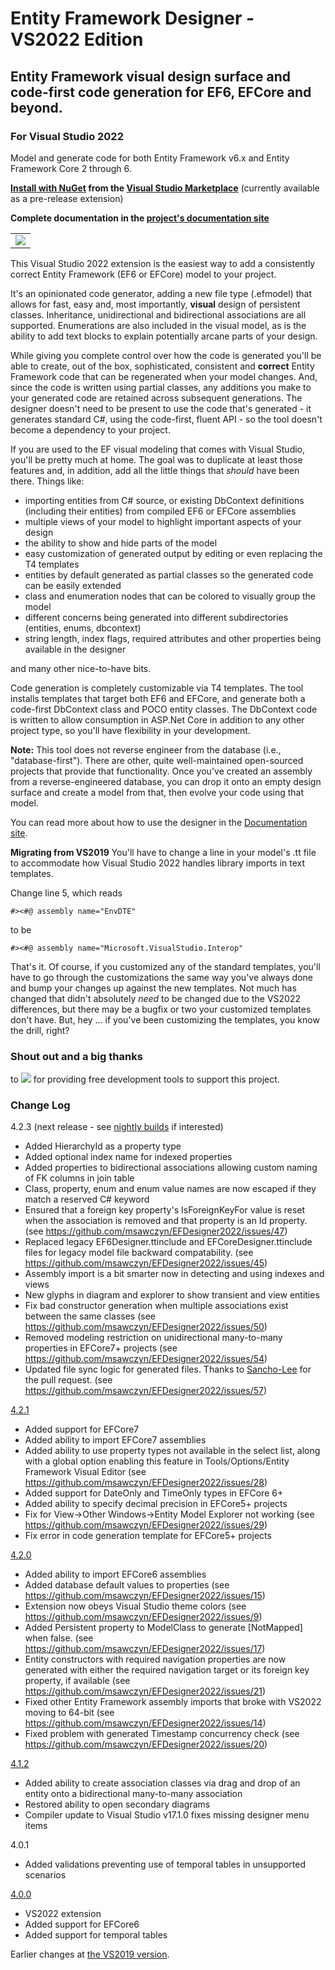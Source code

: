 # Entity Framework Designer - VS2022 Edition

## Entity Framework visual design surface and code-first code generation for EF6, EFCore and beyond.

### For Visual Studio 2022

Model and generate code for both Entity Framework v6.x and Entity Framework Core 2 through 6.

**[Install with NuGet](https://docs.microsoft.com/en-us/visualstudio/ide/finding-and-using-visual-studio-extensions) from the [Visual Studio Marketplace](https://marketplace.visualstudio.com/items?itemName=michaelsawczyn.EFDesigner2022)** (currently available as a pre-release extension)

**Complete documentation in the [project's documentation site](https://msawczyn.github.io/EFDesigner/)**

<table><tbody><tr><td>
<img src="https://msawczyn.github.io/EFDesigner/images/Designer.jpg">
</td></tr></tbody></table>

This Visual Studio 2022 extension is the easiest way to add a consistently correct Entity Framework (EF6 or EFCore) model to your project. 

It's an opinionated code generator, adding a new file type (.efmodel) that allows for fast, easy and, most importantly, **visual** design 
of persistent classes. Inheritance, unidirectional and bidirectional associations are all supported. Enumerations are also included in 
the visual model, as is the ability to add text blocks to explain potentially arcane parts of your design.

While giving you complete control over how the code is generated you'll be able to create, out of the box, sophisticated, 
consistent and **correct** Entity Framework code that can be regenerated when your model changes. And, since the code is written using 
partial classes, any additions you make to your generated code are retained across subsequent generations.
The designer doesn't need to be present to use the code that's generated - it generates standard C#, using the code-first, fluent API - so the tool doesn't
become a dependency to your project.

If you are used to the EF visual modeling that comes with Visual Studio, you'll be pretty much at home.
The goal was to duplicate at least those features and, in addition, 
add all the little things that *should* have been there. Things like: 
*   importing entities from C# source, or existing DbContext definitions (including their entities) from compiled EF6 or EFCore assemblies
*   multiple views of your model to highlight important aspects of your design
*   the ability to show and hide parts of the model
*   easy customization of generated output by editing or even replacing the T4 templates
*   entities by default generated as partial classes so the generated code can be easily extended
*   class and enumeration nodes that can be colored to visually group the model
*   different concerns being generated into different subdirectories (entities, enums, dbcontext)
*   string length, index flags, required attributes and other properties being available in the designer

and many other nice-to-have bits.

Code generation is completely customizable via T4 templates. The tool installs templates that 
target both EF6 and EFCore, and generate both a code-first DbContext class and 
POCO entity classes. The DbContext code is written to allow consumption in 
ASP.Net Core in addition to any other project type, so you'll have flexibility in your development.

**Note:** This tool does not reverse engineer from the database (i.e., "database-first"). There are other, quite well-maintained 
open-sourced projects that provide that functionality. Once you've created an assembly from a reverse-engineered database,
you can drop it onto an empty design surface and create a model from that, then evolve your code using that model.

You can read more about how to use the designer in the [Documentation site](https://msawczyn.github.io/EFDesigner/).

**Migrating from VS2019**
You'll have to change a line in your model's <modelname>.tt file to accommodate how Visual Studio 2022 handles library imports in text templates.

Change line 5, which reads
```
#><#@ assembly name="EnvDTE"
```
to be
```
#><#@ assembly name="Microsoft.VisualStudio.Interop"

```
That's it. Of course, if you customized any of the standard templates, you'll have to go through the customizations the same way you've always done and 
bump your changes up against the new templates. Not much has changed that didn't absolutely _need_ to be changed due to the VS2022 differences, but there
may be a bugfix or two your customized templates don't have. But, hey ... if you've been customizing the templates, you know the drill, right?

### Shout out and a big thanks
<!-- <table border="0" cellspacing="0" cellpadding="0" style="border:none">
<tr vstyle="center" style="border:none"><td>to</td><td><a href="https://www.jetbrains.com/?from=EFDesigner"><img src="https://msawczyn.github.io/EFDesigner/images/jetbrains-variant-2a.png"></a></td><td>for providing free development tools to support this project.</td></tr>
</table> -->
to <a href="https://www.jetbrains.com/?from=EFDesigner"><img src="https://msawczyn.github.io/EFDesigner/images/jetbrains-variant-2a.png"></a> for providing free development tools to support this project.

### Change Log

4.2.3 (next release - see [nightly builds](https://github.com/msawczyn/EFDesigner2022/blob/master/dist/Sawczyn.EFDesigner.EFModel.DslPackage.vsix) if interested)
   - Added HierarchyId as a property type
   - Added optional index name for indexed properties
   - Added properties to bidirectional associations allowing custom naming of FK columns in join table
   - Class, property, enum and enum value names are now escaped if they match a reserved C# keyword
   - Ensured that a foreign key property's IsForeignKeyFor value is reset when the association is removed and that property is an Id property. (see https://github.com/msawczyn/EFDesigner2022/issues/47)
   - Replaced legacy EF6Designer.ttinclude and EFCoreDesigner.ttinclude files for legacy model file backward compatability. (see https://github.com/msawczyn/EFDesigner2022/issues/45)
   - Assembly import is a bit smarter now in detecting and using indexes and views
   - New glyphs in diagram and explorer to show transient and view entities
   - Fix bad constructor generation when multiple associations exist between the same classes (see https://github.com/msawczyn/EFDesigner2022/issues/50)
   - Removed modeling restriction on unidirectional many-to-many properties in EFCore7+ projects (see https://github.com/msawczyn/EFDesigner2022/issues/54)
   - Updated file sync logic for generated files. Thanks to [Sancho-Lee](https://github.com/Sancho-Lee) for the pull request. (see https://github.com/msawczyn/EFDesigner2022/issues/57)

[4.2.1](https://github.com/msawczyn/EFDesigner2022/releases/download/v4.2.1/Sawczyn.EFDesigner.EFModel.DslPackage.vsix)
   - Added support for EFCore7
   - Added ability to import EFCore7 assemblies
   - Added ability to use property types not available in the select list, along with a global option enabling this feature in Tools/Options/Entity Framework Visual Editor (see https://github.com/msawczyn/EFDesigner2022/issues/28)
   - Added support for DateOnly and TimeOnly types in EFCore 6+
   - Added ability to specify decimal precision in EFCore5+ projects
   - Fix for View->Other Windows->Entity Model Explorer not working (see https://github.com/msawczyn/EFDesigner2022/issues/29)
   - Fix error in code generation template for EFCore5+ projects

[4.2.0](https://github.com/msawczyn/EFDesigner2022/releases/download/4.2.0/Sawczyn.EFDesigner.EFModel.DslPackage.vsix)
   - Added ability to import EFCore6 assemblies
   - Added database default values to properties (see https://github.com/msawczyn/EFDesigner2022/issues/15)
   - Extension now obeys Visual Studio theme colors (see https://github.com/msawczyn/EFDesigner2022/issues/9)
   - Added Persistent property to ModelClass to generate [NotMapped] when false.  (see https://github.com/msawczyn/EFDesigner2022/issues/17)
   - Entity constructors with required navigation properties are now generated with either the required navigation target or its foreign key property, if available (see https://github.com/msawczyn/EFDesigner2022/issues/21)
   - Fixed other Entity Framework assembly imports that broke with VS2022 moving to 64-bit (see https://github.com/msawczyn/EFDesigner2022/issues/14)
   - Fixed problem with generated Timestamp concurrency check (see https://github.com/msawczyn/EFDesigner2022/issues/20)

[4.1.2](https://github.com/msawczyn/EFDesigner2022/releases/download/v4.1.2/Sawczyn.EFDesigner.EFModel.DslPackage.vsix)
   - Added ability to create association classes via drag and drop of an entity onto a bidirectional many-to-many association
   - Restored ability to open secondary diagrams
   - Compiler update to Visual Studio v17.1.0 fixes missing designer menu items

4.0.1
   - Added validations preventing use of temporal tables in unsupported scenarios

[4.0.0](https://github.com/msawczyn/EFDesigner2022/releases/download/v4.0.0/Sawczyn.EFDesigner.EFModel.DslPackage.vsix)
   - VS2022 extension
   - Added support for EFCore6
   - Added support for temporal tables

Earlier changes at [the VS2019 version](https://github.com/msawczyn/EFDesigner).
